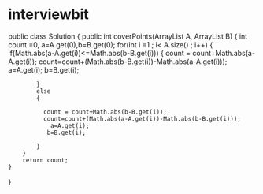 # interviewbit
public class Solution {
    public int coverPoints(ArrayList<Integer> A, ArrayList<Integer> B)
    {
        int count =0, a=A.get(0),b=B.get(0);
        for(int i =1 ; i< A.size() ; i++)
        {
            if(Math.abs(a-A.get(i))<=Math.abs(b-B.get(i)))
            { 
               count = count+Math.abs(a-A.get(i)); 
               count=count+(Math.abs(b-B.get(i))-Math.abs(a-A.get(i)));
               a=A.get(i);
               b=B.get(i);
                
            }
            else
            {
             
              count = count+Math.abs(b-B.get(i));
              count=count+(Math.abs(a-A.get(i))-Math.abs(b-B.get(i)));
                a=A.get(i);
               b=B.get(i);
                
            }
        }
        return count;
    }
}

